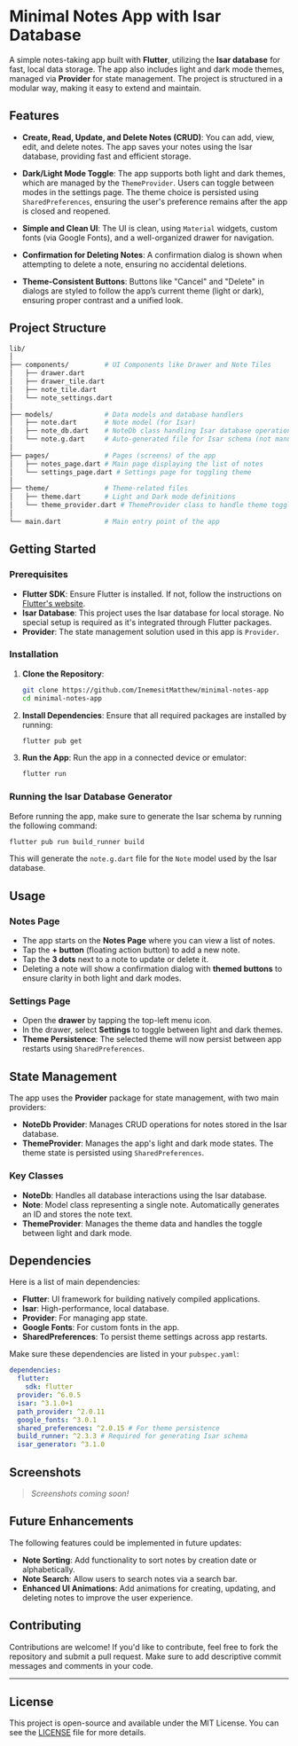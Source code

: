 # Minimal Notes App with Isar Database

A simple notes-taking app built with **Flutter**, utilizing the **Isar database** for fast, local data storage. The app also includes light and dark mode themes, managed via **Provider** for state management. The project is structured in a modular way, making it easy to extend and maintain.

## Features

- **Create, Read, Update, and Delete Notes (CRUD)**: 
  You can add, view, edit, and delete notes. The app saves your notes using the Isar database, providing fast and efficient storage.

- **Dark/Light Mode Toggle**:
  The app supports both light and dark themes, which are managed by the `ThemeProvider`. Users can toggle between modes in the settings page. The theme choice is persisted using `SharedPreferences`, ensuring the user's preference remains after the app is closed and reopened.

- **Simple and Clean UI**:
  The UI is clean, using `Material` widgets, custom fonts (via Google Fonts), and a well-organized drawer for navigation.

- **Confirmation for Deleting Notes**: 
  A confirmation dialog is shown when attempting to delete a note, ensuring no accidental deletions.

- **Theme-Consistent Buttons**:
  Buttons like "Cancel" and "Delete" in dialogs are styled to follow the app’s current theme (light or dark), ensuring proper contrast and a unified look.

## Project Structure

```bash
lib/
│
├── components/         # UI Components like Drawer and Note Tiles
│   ├── drawer.dart
│   ├── drawer_tile.dart
│   ├── note_tile.dart
│   └── note_settings.dart
│
├── models/             # Data models and database handlers
│   ├── note.dart       # Note model (for Isar)
│   ├── note_db.dart    # NoteDb class handling Isar database operations
│   └── note.g.dart     # Auto-generated file for Isar schema (not manually edited)
│
├── pages/              # Pages (screens) of the app
│   ├── notes_page.dart # Main page displaying the list of notes
│   └── settings_page.dart # Settings page for toggling theme
│
├── theme/              # Theme-related files
│   ├── theme.dart      # Light and Dark mode definitions
│   └── theme_provider.dart # ThemeProvider class to handle theme toggling
│
└── main.dart           # Main entry point of the app
```

## Getting Started

### Prerequisites

- **Flutter SDK**: Ensure Flutter is installed. If not, follow the instructions on [Flutter's website](https://flutter.dev/docs/get-started/install).
- **Isar Database**: This project uses the Isar database for local storage. No special setup is required as it's integrated through Flutter packages.
- **Provider**: The state management solution used in this app is `Provider`.

### Installation

1. **Clone the Repository**:
   ```bash
   git clone https://github.com/InemesitMatthew/minimal-notes-app
   cd minimal-notes-app
   ```

2. **Install Dependencies**:
   Ensure that all required packages are installed by running:
   ```bash
   flutter pub get
   ```

3. **Run the App**:
   Run the app in a connected device or emulator:
   ```bash
   flutter run
   ```

### Running the Isar Database Generator

Before running the app, make sure to generate the Isar schema by running the following command:
```bash
flutter pub run build_runner build
```

This will generate the `note.g.dart` file for the `Note` model used by the Isar database.

## Usage

### Notes Page
- The app starts on the **Notes Page** where you can view a list of notes.
- Tap the **+ button** (floating action button) to add a new note.
- Tap the **3 dots** next to a note to update or delete it.
- Deleting a note will show a confirmation dialog with **themed buttons** to ensure clarity in both light and dark modes.

### Settings Page
- Open the **drawer** by tapping the top-left menu icon.
- In the drawer, select **Settings** to toggle between light and dark themes.
- **Theme Persistence**: The selected theme will now persist between app restarts using `SharedPreferences`.

## State Management

The app uses the **Provider** package for state management, with two main providers:
- **NoteDb Provider**: Manages CRUD operations for notes stored in the Isar database.
- **ThemeProvider**: Manages the app's light and dark mode states. The theme state is persisted using `SharedPreferences`.

### Key Classes

- **NoteDb**: Handles all database interactions using the Isar database.
- **Note**: Model class representing a single note. Automatically generates an ID and stores the note text.
- **ThemeProvider**: Manages the theme data and handles the toggle between light and dark mode.

## Dependencies

Here is a list of main dependencies:

- **Flutter**: UI framework for building natively compiled applications.
- **Isar**: High-performance, local database.
- **Provider**: For managing app state.
- **Google Fonts**: For custom fonts in the app.
- **SharedPreferences**: To persist theme settings across app restarts.

Make sure these dependencies are listed in your `pubspec.yaml`:

```yaml
dependencies:
  flutter:
    sdk: flutter
  provider: ^6.0.5
  isar: ^3.1.0+1
  path_provider: ^2.0.11
  google_fonts: ^3.0.1
  shared_preferences: ^2.0.15 # For theme persistence
  build_runner: ^2.3.3 # Required for generating Isar schema
  isar_generator: ^3.1.0
```

## Screenshots

> _Screenshots coming soon!_

## Future Enhancements

The following features could be implemented in future updates:

- **Note Sorting**: Add functionality to sort notes by creation date or alphabetically.
- **Note Search**: Allow users to search notes via a search bar.
- **Enhanced UI Animations**: Add animations for creating, updating, and deleting notes to improve the user experience.

## Contributing

Contributions are welcome! If you'd like to contribute, feel free to fork the repository and submit a pull request. Make sure to add descriptive commit messages and comments in your code.

---

## License

This project is open-source and available under the MIT License. You can see the [LICENSE](LICENSE) file for more details.

